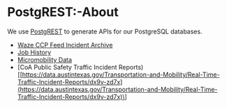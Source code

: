 # PostgREST:-About

We use [PostgREST](https://github.com/PostgREST/postgrest) to generate APIs for our PostgreSQL databases.

* [Waze CCP Feed Incident Archive](https://github.com/cityofaustin/atd-data-waze-archive)
* [Job History](https://github.com/cityofaustin/atd-data-tech/wiki/PostgREST%3A-Jobs-API)
* [Micromobility Data](https://github.com/cityofaustin/atd-dockless-processing)
* \[CoA Public Safety Traffic Incident Reports\)\[[https://data.austintexas.gov/Transportation-and-Mobility/Real-Time-Traffic-Incident-Reports/dx9v-zd7x](https://data.austintexas.gov/Transportation-and-Mobility/Real-Time-Traffic-Incident-Reports/dx9v-zd7x)\]

